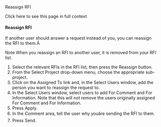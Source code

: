 Reassign RFI

Click here to see this page in full context

####  Reassign RFI

If another user should answer a request instead of you, you can reassign the
RFI to them.Â

Note  When you reassign an RFI to another user, it is removed from your RFI
list.

  1. Select the relevant RFIs in the RFI list, then press the Reassign button. 
  2. From the Select Project drop-down menu, choose the appropriate sub-project. 
  3. Click on the Assigned To link and, in the Select Users window, add the person you want to reassign the request to. 
  4. In the Select Users window, select users to add For Comment and For Information. Note that this will not remove the users originally assigned For Comment and For Information. 
  5. Press Apply. 
  6. In the Comment area, tell the user why youâre sending the RFI to them. 
  7. Press Send. 

